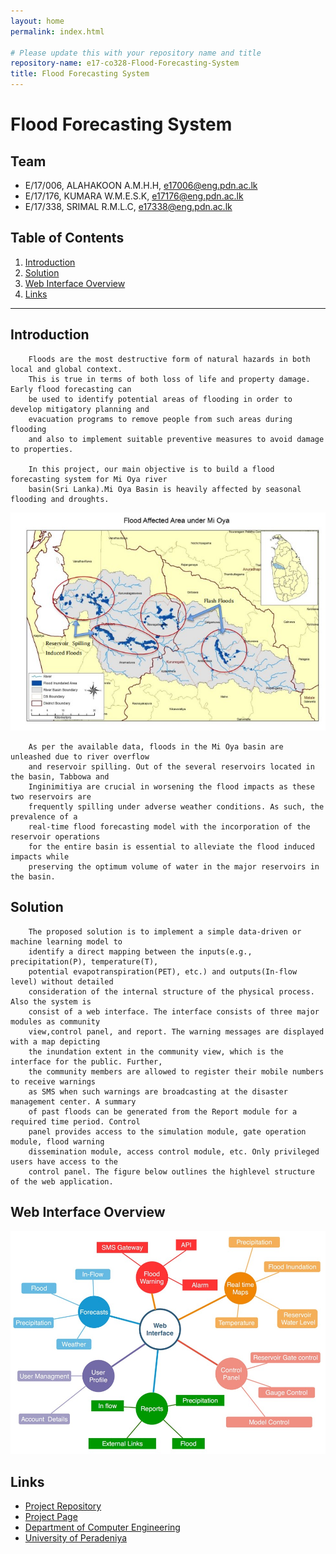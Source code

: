 ```yaml
---
layout: home
permalink: index.html

# Please update this with your repository name and title
repository-name: e17-co328-Flood-Forecasting-System
title: Flood Forecasting System
---
```


# Flood Forecasting System

## Team

- E/17/006, ALAHAKOON A.M.H.H, [e17006@eng.pdn.ac.lk](mailto:e17006@eng.pdn.ac.lk)
- E/17/176, KUMARA W.M.E.S.K, [e17176@eng.pdn.ac.lk](mailto:e17176@eng.pdn.ac.lk)
- E/17/338, SRIMAL R.M.L.C, [e17338@eng.pdn.ac.lk](mailto:e17338@eng.pdn.ac.lk)

## Table of Contents

1. [Introduction](#introduction)
2. [Solution](#Solution)
3. [Web Interface Overview](#web-Interface-Overview)
4. [Links](#links)

---

## Introduction

        Floods are the most destructive form of natural hazards in both local and global context.
        This is true in terms of both loss of life and property damage. Early flood forecasting can
        be used to identify potential areas of flooding in order to develop mitigatory planning and
        evacuation programs to remove people from such areas during flooding
        and also to implement suitable preventive measures to avoid damage to properties.

        In this project, our main objective is to build a flood forecasting system for Mi Oya river
        basin(Sri Lanka).Mi Oya Basin is heavily affected by seasonal flooding and droughts.

![Flood afected areas](images/FloodAffectedAreas.jpg)

        As per the available data, floods in the Mi Oya basin are unleashed due to river overflow
        and reservoir spilling. Out of the several reservoirs located in the basin, Tabbowa and
        Inginimitiya are crucial in worsening the flood impacts as these two reservoirs are
        frequently spilling under adverse weather conditions. As such, the prevalence of a
        real-time flood forecasting model with the incorporation of the reservoir operations
        for the entire basin is essential to alleviate the flood induced impacts while
        preserving the optimum volume of water in the major reservoirs in the basin.

## Solution

        The proposed solution is to implement a simple data-driven or machine learning model to
        identify a direct mapping between the inputs(e.g., precipitation(P), temperature(T),
        potential evapotranspiration(PET), etc.) and outputs(In-flow level) without detailed
        consideration of the internal structure of the physical process. Also the system is
        consist of a web interface. The interface consists of three major modules as community
        view,control panel, and report. The warning messages are displayed with a map depicting
        the inundation extent in the community view, which is the interface for the public. Further,
        the community members are allowed to register their mobile numbers to receive warnings
        as SMS when such warnings are broadcasting at the disaster management center. A summary
        of past floods can be generated from the Report module for a required time period. Control
        panel provides access to the simulation module, gate operation module, flood warning
        dissemination module, access control module, etc. Only privileged users have access to the
        control panel. The figure below outlines the highlevel structure of the web application.

## Web Interface Overview

![web application structure](images/WebAppOverView.jpg)

## Links

- [Project Repository](https://github.com/cepdnaclk/e17-co328-Flood-Forecasting-System)
- [Project Page](https://cepdnaclk.github.io/e17-co328-Flood-Forecasting-System/)
- [Department of Computer Engineering](http://www.ce.pdn.ac.lk/)
- [University of Peradeniya](https://eng.pdn.ac.lk/)
